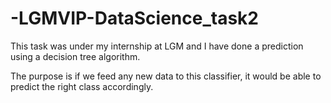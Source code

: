 # -LGMVIP-DataScience_task2
This task was under my internship at LGM and I have done a prediction using a decision tree algorithm.

The purpose is if we feed any new data to this classifier, it would be able to  predict the right class accordingly.  

